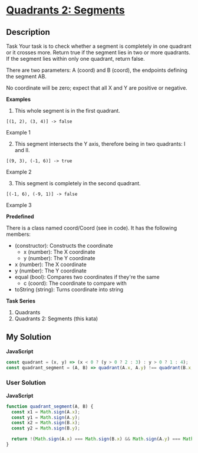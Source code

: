 # [Quadrants 2: Segments](https://www.codewars.com/kata/643ea1adef815316e5389d17)

## Description

Task
Your task is to check whether a segment is completely in one quadrant or it crosses more. Return true if the segment lies in two or more quadrants. If the segment lies within only one quadrant, return false.

There are two parameters: A (coord) and B (coord), the endpoints defining the segment AB.

No coordinate will be zero; expect that all X and Y are positive or negative.

**Examples**

1. This whole segment is in the first quadrant.

`[(1, 2), (3, 4)] -> false`

Example 1

2. This segment intersects the Y axis, therefore being in two quadrants: I and II.

`[(9, 3), (-1, 6)] -> true`

Example 2

3. This segment is completely in the second quadrant.

`[(-1, 6), (-9, 1)] -> false`

Example 3

**Predefined**

There is a class named coord/Coord (see in code). It has the following members:

- (constructor): Constructs the coordinate
  - x (number): The X coordinate
  - y (number): The Y coordinate
- x (number): The X coordinate
- y (number): The Y coordinate
- equal (bool): Compares two coordinates if they're the same
  - c (coord): The coordinate to compare with
- toString (string): Turns coordinate into string

**Task Series**

1. Quadrants
2. Quadrants 2: Segments (this kata)

## My Solution

**JavaScript**

```js
const quadrant = (x, y) => (x < 0 ? (y > 0 ? 2 : 3) : y > 0 ? 1 : 4);
const quadrant_segment = (A, B) => quadrant(A.x, A.y) !== quadrant(B.x, B.y);
```

### User Solution

**JavaScript**

```js
function quadrant_segment(A, B) {
  const x1 = Math.sign(A.x);
  const y1 = Math.sign(A.y);
  const x2 = Math.sign(B.x);
  const y2 = Math.sign(B.y);

  return !(Math.sign(A.x) === Math.sign(B.x) && Math.sign(A.y) === Math.sign(B.y));
}
```
